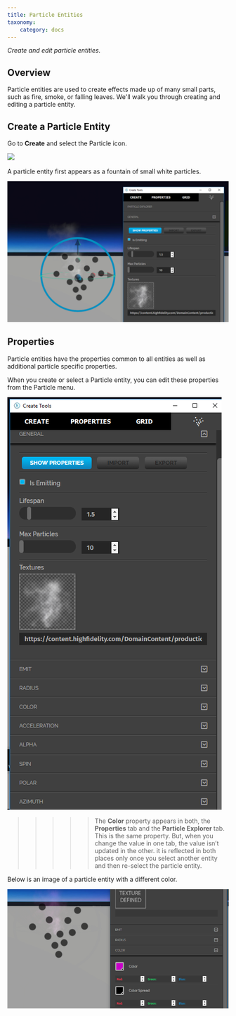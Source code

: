 ```yaml
---
title: Particle Entities
taxonomy:
    category: docs
---
```


*Create and edit particle entities.*

## Overview

Particle entities are used to create effects made up of many small parts, such as fire, smoke, or falling leaves. We'll walk you through creating and editing a particle entity.

## Create a Particle Entity

Go to **Create** and select the Particle icon.

![](create-button-open.PNG)

A particle entity first appears as a fountain of small white particles.

![](particle.PNG)

## Properties

Particle entities have the properties common to all entities as well as additional particle specific properties.

When you create or select a Particle entity, you can edit these properties from the Particle menu.

![](particle-property.PNG)

>>>>> The **Color** property appears in both, the **Properties** tab and the **Particle Explorer** tab. This is the same property. But, when you change the value in one tab, the value isn’t updated in the other. it is reflected in both places only once you select another entity and then re-select the particle entity.

Below is an image of a particle entity with a different color.

![](particle-pink.PNG)
